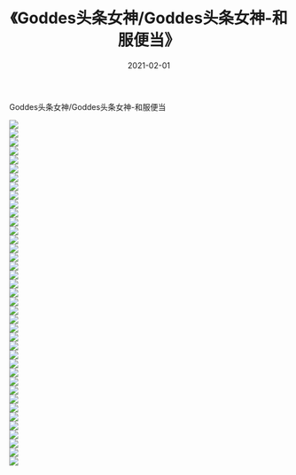 ﻿---
layout: post
title:  《Goddes头条女神/Goddes头条女神-和服便当》
date:   2021-02-01
img: http://img.660000.xyz/Sharelink/网络美图/2021/Goddes头条女神/Goddes头条女神-和服便当/000.jpg
categories: [美女, 清纯, 唯美]
---

Goddes头条女神/Goddes头条女神-和服便当

 ![](http://img.660000.xyz/Sharelink/网络美图/2021/Goddes头条女神/Goddes头条女神-和服便当/001.jpg) <br>![](http://img.660000.xyz/Sharelink/网络美图/2021/Goddes头条女神/Goddes头条女神-和服便当/002.jpg) <br>![](http://img.660000.xyz/Sharelink/网络美图/2021/Goddes头条女神/Goddes头条女神-和服便当/003.jpg) <br>![](http://img.660000.xyz/Sharelink/网络美图/2021/Goddes头条女神/Goddes头条女神-和服便当/004.jpg) <br>![](http://img.660000.xyz/Sharelink/网络美图/2021/Goddes头条女神/Goddes头条女神-和服便当/005.jpg) <br>![](http://img.660000.xyz/Sharelink/网络美图/2021/Goddes头条女神/Goddes头条女神-和服便当/006.jpg) <br>![](http://img.660000.xyz/Sharelink/网络美图/2021/Goddes头条女神/Goddes头条女神-和服便当/007.jpg) <br>![](http://img.660000.xyz/Sharelink/网络美图/2021/Goddes头条女神/Goddes头条女神-和服便当/008.jpg) <br>![](http://img.660000.xyz/Sharelink/网络美图/2021/Goddes头条女神/Goddes头条女神-和服便当/009.jpg) <br>![](http://img.660000.xyz/Sharelink/网络美图/2021/Goddes头条女神/Goddes头条女神-和服便当/010.jpg) <br>![](http://img.660000.xyz/Sharelink/网络美图/2021/Goddes头条女神/Goddes头条女神-和服便当/011.jpg) <br>![](http://img.660000.xyz/Sharelink/网络美图/2021/Goddes头条女神/Goddes头条女神-和服便当/012.jpg) <br>![](http://img.660000.xyz/Sharelink/网络美图/2021/Goddes头条女神/Goddes头条女神-和服便当/013.jpg) <br>![](http://img.660000.xyz/Sharelink/网络美图/2021/Goddes头条女神/Goddes头条女神-和服便当/014.jpg) <br>![](http://img.660000.xyz/Sharelink/网络美图/2021/Goddes头条女神/Goddes头条女神-和服便当/015.jpg) <br>![](http://img.660000.xyz/Sharelink/网络美图/2021/Goddes头条女神/Goddes头条女神-和服便当/016.jpg) <br>![](http://img.660000.xyz/Sharelink/网络美图/2021/Goddes头条女神/Goddes头条女神-和服便当/017.jpg) <br>![](http://img.660000.xyz/Sharelink/网络美图/2021/Goddes头条女神/Goddes头条女神-和服便当/018.jpg) <br>![](http://img.660000.xyz/Sharelink/网络美图/2021/Goddes头条女神/Goddes头条女神-和服便当/019.jpg) <br>![](http://img.660000.xyz/Sharelink/网络美图/2021/Goddes头条女神/Goddes头条女神-和服便当/020.jpg) <br>![](http://img.660000.xyz/Sharelink/网络美图/2021/Goddes头条女神/Goddes头条女神-和服便当/021.jpg) <br>![](http://img.660000.xyz/Sharelink/网络美图/2021/Goddes头条女神/Goddes头条女神-和服便当/022.jpg) <br>![](http://img.660000.xyz/Sharelink/网络美图/2021/Goddes头条女神/Goddes头条女神-和服便当/023.jpg) <br>![](http://img.660000.xyz/Sharelink/网络美图/2021/Goddes头条女神/Goddes头条女神-和服便当/024.jpg) <br>![](http://img.660000.xyz/Sharelink/网络美图/2021/Goddes头条女神/Goddes头条女神-和服便当/025.jpg) <br>![](http://img.660000.xyz/Sharelink/网络美图/2021/Goddes头条女神/Goddes头条女神-和服便当/026.jpg) <br>![](http://img.660000.xyz/Sharelink/网络美图/2021/Goddes头条女神/Goddes头条女神-和服便当/027.jpg) <br>![](http://img.660000.xyz/Sharelink/网络美图/2021/Goddes头条女神/Goddes头条女神-和服便当/028.jpg) <br>![](http://img.660000.xyz/Sharelink/网络美图/2021/Goddes头条女神/Goddes头条女神-和服便当/029.jpg) <br>![](http://img.660000.xyz/Sharelink/网络美图/2021/Goddes头条女神/Goddes头条女神-和服便当/030.jpg) <br>![](http://img.660000.xyz/Sharelink/网络美图/2021/Goddes头条女神/Goddes头条女神-和服便当/031.jpg) <br>![](http://img.660000.xyz/Sharelink/网络美图/2021/Goddes头条女神/Goddes头条女神-和服便当/032.jpg) <br>![](http://img.660000.xyz/Sharelink/网络美图/2021/Goddes头条女神/Goddes头条女神-和服便当/033.jpg) <br>![](http://img.660000.xyz/Sharelink/网络美图/2021/Goddes头条女神/Goddes头条女神-和服便当/034.jpg) <br>![](http://img.660000.xyz/Sharelink/网络美图/2021/Goddes头条女神/Goddes头条女神-和服便当/035.jpg) <br>![](http://img.660000.xyz/Sharelink/网络美图/2021/Goddes头条女神/Goddes头条女神-和服便当/036.jpg) <br>![](http://img.660000.xyz/Sharelink/网络美图/2021/Goddes头条女神/Goddes头条女神-和服便当/037.jpg) <br>![](http://img.660000.xyz/Sharelink/网络美图/2021/Goddes头条女神/Goddes头条女神-和服便当/038.jpg) <br>![](http://img.660000.xyz/Sharelink/网络美图/2021/Goddes头条女神/Goddes头条女神-和服便当/039.jpg) <br>